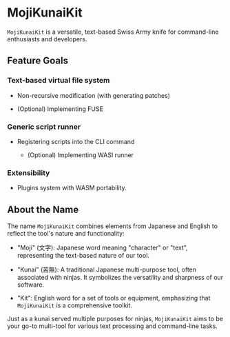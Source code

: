 # MojiKunaiKit

`MojiKunaiKit` is a versatile, text-based Swiss Army knife for command-line enthusiasts and developers.

## Feature Goals

### Text-based virtual file system

- Non-recursive modification (with generating patches)

- (Optional) Implementing FUSE

### Generic script runner

- Registering scripts into the CLI command

  - (Optional) Implementing WASI runner

### Extensibility

- Plugins system with WASM portability.

## About the Name

The name `MojiKunaiKit` combines elements from Japanese and English to reflect the tool's nature and functionality:

- "Moji" (文字): Japanese word meaning "character" or "text", representing the text-based nature of our tool.

- "Kunai" (苦無): A traditional Japanese multi-purpose tool, often associated with ninjas. It symbolizes the versatility and sharpness of our software.

- "Kit": English word for a set of tools or equipment, emphasizing that `MojiKunaiKit` is a comprehensive toolkit.

Just as a kunai served multiple purposes for ninjas, `MojiKunaiKit` aims to be your go-to multi-tool for various text processing and command-line tasks.
